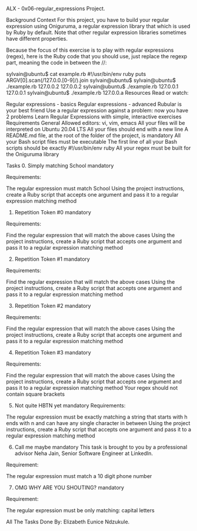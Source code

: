 ALX - 0x06-regular_expressions Project.

Background Context
For this project, you have to build your regular expression using Oniguruma, a regular expression library that which is used by Ruby by default. Note that other regular expression libraries sometimes have different properties.

Because the focus of this exercise is to play with regular expressions (regex), here is the Ruby code that you should use, just replace the regexp part, meaning the code in between the //:

sylvain@ubuntu$ cat example.rb
#!/usr/bin/env ruby
puts ARGV[0].scan(/127.0.0.[0-9]/).join
sylvain@ubuntu$
sylvain@ubuntu$ ./example.rb 127.0.0.2
127.0.0.2
sylvain@ubuntu$ ./example.rb 127.0.0.1
127.0.0.1
sylvain@ubuntu$ ./example.rb 127.0.0.a
Resources
Read or watch:

Regular expressions - basics
Regular expressions - advanced
Rubular is your best friend
Use a regular expression against a problem: now you have 2 problems
Learn Regular Expressions with simple, interactive exercises
Requirements
General
Allowed editors: vi, vim, emacs
All your files will be interpreted on Ubuntu 20.04 LTS
All your files should end with a new line
A README.md file, at the root of the folder of the project, is mandatory
All your Bash script files must be executable
The first line of all your Bash scripts should be exactly #!/usr/bin/env ruby
All your regex must be built for the Oniguruma library

Tasks
0. Simply matching School
mandatory


Requirements:

The regular expression must match School
Using the project instructions, create a Ruby script that accepts one argument and pass it to a regular expression matching method

1. Repetition Token #0
mandatory


Requirements:

Find the regular expression that will match the above cases
Using the project instructions, create a Ruby script that accepts one argument and pass it to a regular expression matching method

2. Repetition Token #1
mandatory


Requirements:

Find the regular expression that will match the above cases
Using the project instructions, create a Ruby script that accepts one argument and pass it to a regular expression matching method

3. Repetition Token #2
mandatory


Requirements:

Find the regular expression that will match the above cases
Using the project instructions, create a Ruby script that accepts one argument and pass it to a regular expression matching method

4. Repetition Token #3
mandatory


Requirements:

Find the regular expression that will match the above cases
Using the project instructions, create a Ruby script that accepts one argument and pass it to a regular expression matching method
Your regex should not contain square brackets

5. Not quite HBTN yet
mandatory
Requirements:

The regular expression must be exactly matching a string that starts with h ends with n and can have any single character in between
Using the project instructions, create a Ruby script that accepts one argument and pass it to a regular expression matching method

6. Call me maybe
mandatory
This task is brought to you by a professional advisor Neha Jain, Senior Software Engineer at LinkedIn.

Requirement:

The regular expression must match a 10 digit phone number

7. OMG WHY ARE YOU SHOUTING?
mandatory


Requirement:

The regular expression must be only matching: capital letters

All The Tasks Done By: Elizabeth Eunice Ndzukule.
